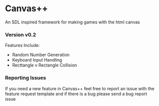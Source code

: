 # Canvas++
An SDL inspired framework for making games with the html canvas

### Version v0.2
Features Include:
* Random Number Generation
* Keyboard Input Handling
* Recttangle v Rectangle Collision

### Reporting Issues
If you need a new feature in Canvas++ feel free to report an issue with the feature request template and if there is a bug please send a bug report issue
